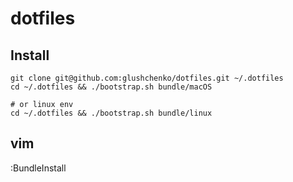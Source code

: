 dotfiles
========

## Install

```
git clone git@github.com:glushchenko/dotfiles.git ~/.dotfiles  
cd ~/.dotfiles && ./bootstrap.sh bundle/macOS  

# or linux env  
cd ~/.dotfiles && ./bootstrap.sh bundle/linux
```

## vim

:BundleInstall
